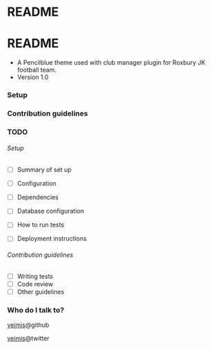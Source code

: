 # README #
# README #

* A Pencilblue theme used with club manager plugin for Roxbury JK football team.
* Version 1.0

### Setup ###

### Contribution guidelines ###

### TODO ###

###### Setup ######

- [ ] Summary of set up
- [ ] Configuration
- [ ] Dependencies
- [ ] Database configuration
- [ ] How to run tests
- [ ] Deployment instructions


###### Contribution guidelines ######

- [ ] Writing tests
- [ ] Code review
- [ ] Other guidelines

### Who do I talk to? ###

[veimis](https://github.com/veimis)@github

[veimis](https://twitter.com/veimis)@twitter
